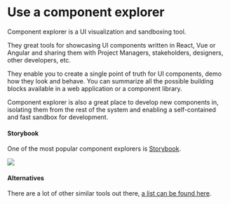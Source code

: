 # Use a component explorer

Component explorer is a UI visualization and sandboxing tool.

They great tools for showcasing UI components written in React, Vue or Angular and sharing them with Project Managers, stakeholders, designers, other developers, etc.

They enable you to create a single point of truth for UI components, demo how they look and behave. You can summarize all the possible building blocks available in a web application or a component library.

Component explorer is also a great place to develop new components in, isolating them from the rest of the system and enabling a self-contained and fast sandbox for development.

#### Storybook

One of the most popular component explorers is [Storybook][1].

![][image-1]

#### Alternatives

There are a lot of other similar tools out there, [a list can be found here][2].

[1]:	https://storybook.js.org/
[2]:	https://react-styleguidist.js.org/docs/cookbook.html#are-there-any-other-projects-like-this

[image-1]:	/img/storybook.png